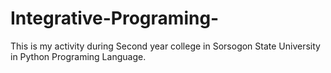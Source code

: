 # Integrative-Programing-
This is my activity during Second year college in Sorsogon State University in Python Programing Language.
